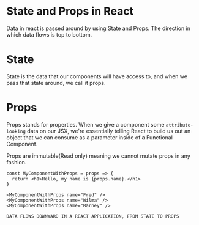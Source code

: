 # State and Props in React

  Data in react is passed around by using State and Props.
  The direction in which data flows is top to bottom.

# State 
  State is the data that our components will have access to, and when we pass that state around, we call it props.

# Props
  Props stands for properties. When we give a component some `attribute-looking` data on our JSX, we're essentially telling React to build us out an object that we can consume as a parameter inside of a Functional Component.

  Props are immutable(Read only) meaning we cannot mutate props in any fashion.

    const MyComponentWithProps = props => {
      return <h1>Hello, my name is {props.name}.</h1>
    }

    <MyComponentWithProps name="Fred" />
    <MyComponentWithProps name="Wilma" />
    <MyComponentWithProps name="Barney" />

    DATA FLOWS DOWNWARD IN A REACT APPLICATION, FROM STATE TO PROPS

    
